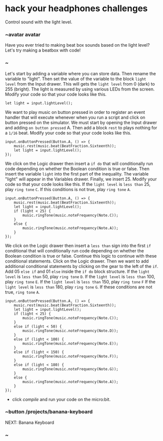 # hack your headphones challenges

Control sound with the light level. 

### ~avatar avatar

Have you ever tried to making beat box sounds based on the light level? Let's try making a beatbox with code!

### ~

Let's start by adding a variable where you can store data. Then rename the variable to "light". Then set the value of the variable to the block `light level` from the Input drawer. This will gets the `light level` from 0 (dark) to 255 (bright). The light is measured by using various LEDs from the screen. Modify your code so that your code looks like this.


```blocks
let light = input.lightLevel();
```

We want to play music on button pressed in order to register an event handler that will execute whenever when you run a script and click on button pressed on the simulator. We must start by opening the Input drawer and adding `on button pressed` A. Then add a block `rest` to plays nothing for a `1/16` beat. Modify your code so that your code looks like this.


```blocks
input.onButtonPressed(Button.A, () => {
    music.rest(music.beat(BeatFraction.Sixteenth));
    let light = input.lightLevel();
});
```

We click on the Logic drawer then insert a `if do` that will conditionally run code depending on whether the Boolean condition is true or false. Then insert the variable `light` into the first part of the inequality. The variable "light" will appear in the Variables drawer. Finally, we insert 25. Modify your code so that your code looks like this. If the `light level` is `less than` 25, play `ring tone` `C`. If this conditions is not true, play `ring tone` `A`. 


```blocks
input.onButtonPressed(Button.A, () => {
    music.rest(music.beat(BeatFraction.Sixteenth));
    let light = input.lightLevel();
    if (light < 25) {
        music.ringTone(music.noteFrequency(Note.C));
    }
    else {
        music.ringTone(music.noteFrequency(Note.A));
    }
});
```


We click on the Logic drawer then insert a `less than` sign into the first `if` conditional that will conditionally run code depending on whether the Boolean condition is true or false. Continue this logic to continue with these conditional statements. Click on the Logic drawer. Then we want to add additional conditional statements by clicking on the gear to the left of the `if`. Add 05  `else if` and 01 `else` inside the `if do` block structure.  If the `light level` is `less than` 50, play `ring tone` ``D``. If the `light level` is `less than` 100, play `ring tone` ``E``. If the `light level` is `less than` 150, play `ring tone` ``F`` If the `light level` is `less than` 180, play `ring tone` ``G``. If these conditions are not true, `ring tone` ``A``.

```blocks
input.onButtonPressed(Button.A, () => {
    music.rest(music.beat(BeatFraction.Sixteenth));
    let light = input.lightLevel();
    if (light < 25) {
        music.ringTone(music.noteFrequency(Note.C));
    }
    else if (light < 50) {
        music.ringTone(music.noteFrequency(Note.D));
    }
    else if (light < 100) {
        music.ringTone(music.noteFrequency(Note.E));
    }
    else if (light < 150) {
        music.ringTone(music.noteFrequency(Note.F));
    }
    else if (light < 180) {
        music.ringTone(music.noteFrequency(Note.G));
    }
    else {
        music.ringTone(music.noteFrequency(Note.A));
    }
});
```

* click *compile* and run your code on the micro:bit.

### ~button /projects/banana-keyboard
NEXT: Banana Keyboard
### ~